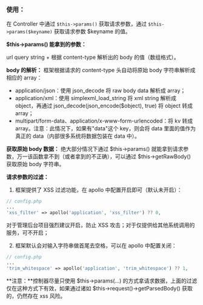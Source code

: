 ### 使用：

在 Controller 中通过 `$this->params()` 获取请求参数，通过 `$this->params($keyname)` 获取请求参数 $keyname 的值。

**$this->params() 能拿到的参数：**

url query string + 根据 content-type 解析出的 body 的值（数组格式）。

**body 的解析：**
框架根据请求的 content-type 头自动将原始 body 字符串解析成相应的 array：

- application/json：使用 json_decode 将 raw body data 解析成 array；
- application/xml：使用 simplexml_load_string 将 xml string 解析成 object，再通过 json_decode(json_encode($object), true) 将 object 转成 array；
- multipart/form-data、application/x-www-form-urlencoded：将 kv 转成 array。注意：此情况下，如果有"data"这个 key，则会将 data 里面的值作为真正的 data（内部很多系统将数据包装在 data 中）。

**获取原始 body 数据：**
绝大部分情况下通过 $this->params() 就能拿到请求参数，万一该函数拿不到（或者拿到的不正确），可以通过 $this->getRawBody() 获取原始 body 字符串。

**请求参数的过滤：**
1. 框架提供了 XSS 过滤功能，在 apollo 中配置开启即可（默认未开启）：

```php
// config.php
...
'xss_filter' => apollo('application', 'xss_filter') ?? 0,
```

对于管理后台项目强烈建议开启，防止 XSS 攻击；对于仅提供给其他系统调用的服务，可不开启；

2. 框架默认会对输入字符串做首尾去空格，可以在 apollo 中配置关闭：
```php
// config.php
...
'trim_whitespace' => apollo('application', 'trim_whitespace') ?? 1,
```

**注意：**控制器尽量只使用 $this->params(...) 的方式拿请求数据，上面的过滤仅在这种方式下有效，如果通过诸如 $this->request()->getParsedBody() 获取的，仍然存在 xss 风险。
